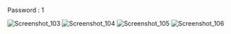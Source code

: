 Password : 1

![Screenshot_103](https://github.com/user-attachments/assets/55948c59-5a99-4fd3-870d-3229abe52355)
![Screenshot_104](https://github.com/user-attachments/assets/6e838503-a780-4dc7-a0d4-bd0c3400fb48)
![Screenshot_105](https://github.com/user-attachments/assets/93574e3a-a55e-40c3-a104-eaeea7ba0244)
![Screenshot_106](https://github.com/user-attachments/assets/8a5ed8fe-9dc8-4abe-981c-a95fd9426d7b)
